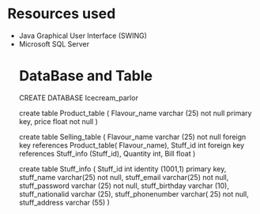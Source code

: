 # Resources used 
<ul>
  <li> Java Graphical User Interface (SWING) </li>
  <li> Microsoft SQL Server </li>
  
  # DataBase and Table
  
  CREATE DATABASE Icecream_parlor
  
  create table Product_table
  (
  Flavour_name varchar (25) not null primary key,
  price float not null
  )
  
  create table Selling_table
  (
  Flavour_name varchar (25) not null foreign key references Product_table( Flavour_name),
  Stuff_id int  foreign key references Stuff_info (Stuff_id),
  Quantity int,
  Bill float
  )

  create table Stuff_info
  (
  Stuff_id int  identity (1001,1) primary key, 
  stuff_name varchar(25) not null,
  stuff_email varchar(25) not null,
  stuff_password varchar (25) not null,
  stuff_birthday varchar (10),
  stuff_nationalid varchar (25),
  stuff_phonenumber varchar( 25) not null,
  stuff_address varchar (55)
  )
